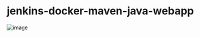 # jenkins-docker-maven-java-webapp
![image](https://user-images.githubusercontent.com/56449458/210298986-6d9535c8-9915-4b01-ad4b-7fc3d2a3e678.png)
